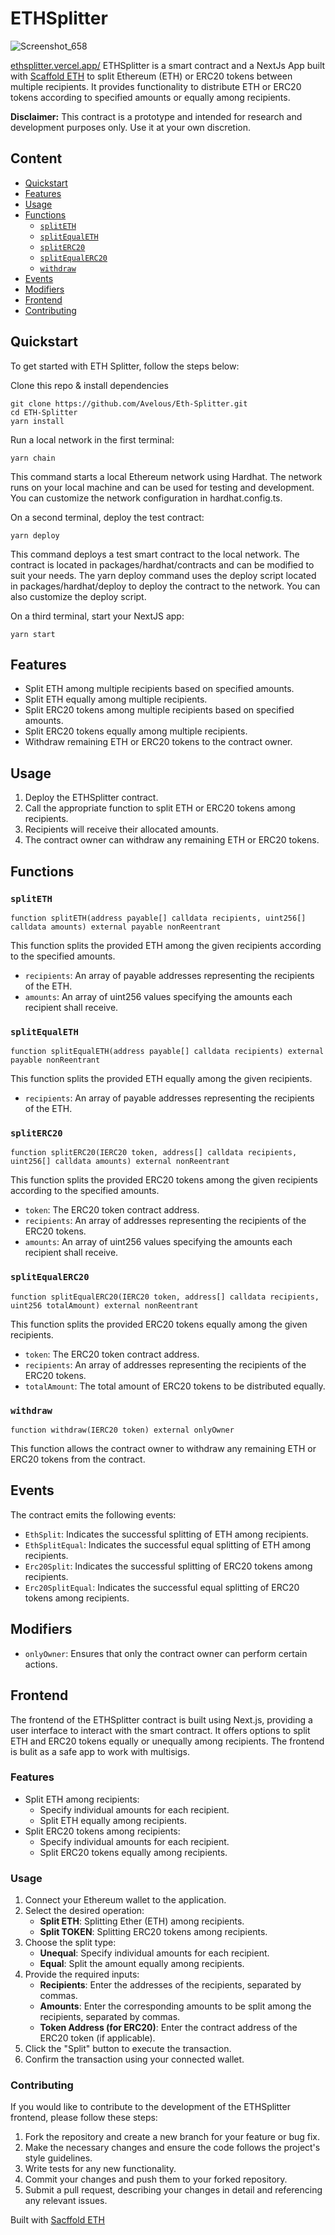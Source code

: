 # ETHSplitter

![Screenshot_658](https://github.com/Avelous/Eth-Splitter/assets/86206128/38ab22cf-5ad4-475d-bf74-1df80affc81a)

[ethsplitter.vercel.app/](https://ethsplitter.vercel.app/)
ETHSplitter is a smart contract and a NextJs App built with [Scaffold ETH](https://github.com/scaffold-eth/scaffold-eth-2) to split Ethereum (ETH) or ERC20 tokens between multiple recipients. It provides functionality to distribute ETH or ERC20 tokens according to specified amounts or equally among recipients.

**Disclaimer:** This contract is a prototype and intended for research and development purposes only. Use it at your own discretion.


## Content
- [Quickstart](#quickstart)
- [Features](#features)
- [Usage](#usage)
- [Functions](#functions)
  - [`splitETH`](#spliteth)
  - [`splitEqualETH`](#splitequaleth)
  - [`splitERC20`](#spliterc20)
  - [`splitEqualERC20`](#splitequalerc20)
  - [`withdraw`](#withdraw)
- [Events](#events)
- [Modifiers](#modifiers)
- [Frontend](#frontend)
- [Contributing](#contributing)


## Quickstart
To get started with ETH Splitter, follow the steps below:

Clone this repo & install dependencies
```
git clone https://github.com/Avelous/Eth-Splitter.git
cd ETH-Splitter
yarn install
```

Run a local network in the first terminal:
```
yarn chain
```
This command starts a local Ethereum network using Hardhat. The network runs on your local machine and can be used for testing and development. You can customize the network configuration in hardhat.config.ts.

On a second terminal, deploy the test contract:
```
yarn deploy
```
This command deploys a test smart contract to the local network. The contract is located in packages/hardhat/contracts and can be modified to suit your needs. The yarn deploy command uses the deploy script located in packages/hardhat/deploy to deploy the contract to the network. You can also customize the deploy script.

On a third terminal, start your NextJS app:
```
yarn start
```

## Features

- Split ETH among multiple recipients based on specified amounts.
- Split ETH equally among multiple recipients.
- Split ERC20 tokens among multiple recipients based on specified amounts.
- Split ERC20 tokens equally among multiple recipients.
- Withdraw remaining ETH or ERC20 tokens to the contract owner.

## Usage

1. Deploy the ETHSplitter contract.
2. Call the appropriate function to split ETH or ERC20 tokens among recipients.
3. Recipients will receive their allocated amounts.
4. The contract owner can withdraw any remaining ETH or ERC20 tokens.

## Functions

### `splitETH`

```solidity
function splitETH(address payable[] calldata recipients, uint256[] calldata amounts) external payable nonReentrant
```

This function splits the provided ETH among the given recipients according to the specified amounts.

- `recipients`: An array of payable addresses representing the recipients of the ETH.
- `amounts`: An array of uint256 values specifying the amounts each recipient shall receive.

### `splitEqualETH`

```solidity
function splitEqualETH(address payable[] calldata recipients) external payable nonReentrant
```

This function splits the provided ETH equally among the given recipients.

- `recipients`: An array of payable addresses representing the recipients of the ETH.

### `splitERC20`

```solidity
function splitERC20(IERC20 token, address[] calldata recipients, uint256[] calldata amounts) external nonReentrant
```

This function splits the provided ERC20 tokens among the given recipients according to the specified amounts.

- `token`: The ERC20 token contract address.
- `recipients`: An array of addresses representing the recipients of the ERC20 tokens.
- `amounts`: An array of uint256 values specifying the amounts each recipient shall receive.

### `splitEqualERC20`

```solidity
function splitEqualERC20(IERC20 token, address[] calldata recipients, uint256 totalAmount) external nonReentrant
```

This function splits the provided ERC20 tokens equally among the given recipients.

- `token`: The ERC20 token contract address.
- `recipients`: An array of addresses representing the recipients of the ERC20 tokens.
- `totalAmount`: The total amount of ERC20 tokens to be distributed equally.

### `withdraw`

```solidity
function withdraw(IERC20 token) external onlyOwner
```

This function allows the contract owner to withdraw any remaining ETH or ERC20 tokens from the contract.

## Events

The contract emits the following events:

- `EthSplit`: Indicates the successful splitting of ETH among recipients.
- `EthSplitEqual`: Indicates the successful equal splitting of ETH among recipients.
- `Erc20Split`: Indicates the successful splitting of ERC20 tokens among recipients.
- `Erc20SplitEqual`: Indicates the successful equal splitting of ERC20 tokens among recipients.

## Modifiers

- `onlyOwner`: Ensures that only the contract owner can perform certain actions.

## Frontend

The frontend of the ETHSplitter contract is built using Next.js, providing a user interface to interact with the smart contract. It offers options to split ETH and ERC20 tokens equally or unequally among recipients. The frontend is bulit as a safe app to work with multisigs.

### Features

- Split ETH among recipients:
  - Specify individual amounts for each recipient.
  - Split ETH equally among recipients.
- Split ERC20 tokens among recipients:
  - Specify individual amounts for each recipient.
  - Split ERC20 tokens equally among recipients.

### Usage
1. Connect your Ethereum wallet to the application.
2. Select the desired operation:
   - **Split ETH**: Splitting Ether (ETH) among recipients.
   - **Split TOKEN**: Splitting ERC20 tokens among recipients.
3. Choose the split type:
   - **Unequal**: Specify individual amounts for each recipient.
   - **Equal**: Split the amount equally among recipients.
4. Provide the required inputs:
   - **Recipients**: Enter the addresses of the recipients, separated by commas.
   - **Amounts**: Enter the corresponding amounts to be split among the recipients, separated by commas.
   - **Token Address (for ERC20)**: Enter the contract address of the ERC20 token (if applicable).
5. Click the "Split" button to execute the transaction.
6. Confirm the transaction using your connected wallet.


### Contributing
If you would like to contribute to the development of the ETHSplitter frontend, please follow these steps:

1. Fork the repository and create a new branch for your feature or bug fix.
2. Make the necessary changes and ensure the code follows the project's style guidelines.
3. Write tests for any new functionality.
4. Commit your changes and push them to your forked repository.
5. Submit a pull request, describing your changes in detail and referencing any relevant issues.


Built with [Sacffold ETH](https://github.com/scaffold-eth/scaffold-eth-2)